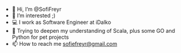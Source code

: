 - 👋 Hi, I’m @SofiFreyr
- 👀 I’m interested ;)
- 💻 I work as Software Engineer at iDalko
- 🌱 Trying to deepen my understanding of Scala, plus some GO and Python for pet projects
- 📫 How to reach me sofiefreyr@gmail.com
